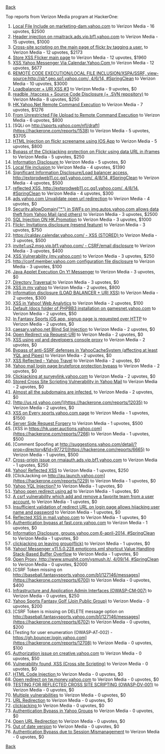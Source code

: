 [Back](../README.md)

Top reports from Verizon Media program at HackerOne:

1. [Local File Include on marketing-dam.yahoo.com](https://hackerone.com/reports/7779) to Verizon Media - 16 upvotes, $2500
2. [Header injection on rmaitrack.ads.vip.bf1.yahoo.com](https://hackerone.com/reports/6322) to Verizon Media - 15 upvotes, $1000
3. [Cross-site scripting on the main page of flickr by tagging a user.](https://hackerone.com/reports/916) to Verizon Media - 12 upvotes, $2173
4. [Store XSS Flicker main page](https://hackerone.com/reports/940) to Verizon Media - 12 upvotes, $1960
5. [XSS Yahoo Messenger Via Calendar.Yahoo.Com ](https://hackerone.com/reports/914) to Verizon Media - 12 upvotes, $677
6. [REMOTE CODE EXECUTION/LOCAL FILE INCLUSION/XSPA/SSRF, view-source:http://sb*.geo.sp1.yahoo.com/, 4/6/14, #SpringClean](https://hackerone.com/reports/6674) to Verizon Media - 10 upvotes, $3000
7. [Loadbalancer + URI XSS #3](https://hackerone.com/reports/9703) to Verizon Media - 9 upvotes, $0
8. [readble .htaccess + Source Code Disclosure  (+ .SVN repository)](https://hackerone.com/reports/7813) to Verizon Media - 8 upvotes, $250
9. [HK.Yahoo.Net Remote Command Execution](https://hackerone.com/reports/2127) to Verizon Media - 7 upvotes, $1276
10. [From Unrestricted File Upload to Remote Command Execution](https://hackerone.com/reports/4836) to Verizon Media - 6 upvotes, $800
11. [SQLi on http://sports.yahoo.com/nfl/draft](https://hackerone.com/reports/1538) to Verizon Media - 5 upvotes, $3705
12. [HTML Injection on flickr screename using IOS App](https://hackerone.com/reports/1483) to Verizon Media - 5 upvotes, $800
13. [Bypass of the Clickjacking protection on Flickr using data URL in iframes](https://hackerone.com/reports/7264) to Verizon Media - 5 upvotes, $250
14. [Information Disclosure ](https://hackerone.com/reports/1091) to Verizon Media - 5 upvotes, $0
15. [Local file inclusion ](https://hackerone.com/reports/1675) to Verizon Media - 4 upvotes, $1390
16. [Significant Information Disclosure/Load balancer access, http://extprodweb11.cc.gq1.yahoo.com/, 4/8/14, #SpringClean](https://hackerone.com/reports/6194) to Verizon Media - 4 upvotes, $500
17. [reflected XSS, http://extprodweb11.cc.gq1.yahoo.com/, 4/8/14, #SpringClean](https://hackerone.com/reports/6195) to Verizon Media - 4 upvotes, $300
18. [ads.yahoo.com Unvalidate open url redirection](https://hackerone.com/reports/7731) to Verizon Media - 4 upvotes, $0
19. [Security.allowDomain("*") in SWFs on img.autos.yahoo.com allows data theft from Yahoo Mail (and others)](https://hackerone.com/reports/1171) to Verizon Media - 3 upvotes, $2500
20. [SQL Injection ON HK.Promotion](https://hackerone.com/reports/3039) to Verizon Media - 3 upvotes, $1000
21. [Flickr: Invitations disclosure (resend feature)](https://hackerone.com/reports/1533) to Verizon Media - 3 upvotes, $750
22. [https://caldav.calendar.yahoo.com/ - XSS (STORED) ](https://hackerone.com/reports/8281) to Verizon Media - 3 upvotes, $500
23. [invite1.us2.msg.vip.bf1.yahoo.com/ - CSRF/email disclosure](https://hackerone.com/reports/7608) to Verizon Media - 3 upvotes, $400
24. [XSS Vulnerability (my.yahoo.com)](https://hackerone.com/reports/4256) to Verizon Media - 3 upvotes, $250
25. [http://conf.member.yahoo.com configuration file disclosure](https://hackerone.com/reports/2598) to Verizon Media - 3 upvotes, $100
26. [Java Applet Execution On Y! Messenger](https://hackerone.com/reports/933) to Verizon Media - 3 upvotes, $0
27. [Directory Traversal ](https://hackerone.com/reports/1092) to Verizon Media - 3 upvotes, $0
28. [XSS in my yahoo](https://hackerone.com/reports/1203) to Verizon Media - 2 upvotes, $800
29. [information disclosure (LOAD BALANCER + URI XSS)](https://hackerone.com/reports/8284) to Verizon Media - 2 upvotes, $300
30. [XSS in Yahoo! Web Analytics](https://hackerone.com/reports/5442) to Verizon Media - 2 upvotes, $100
31. [Default /docs folder of PHPBB3 installation on gamesnet.yahoo.com](https://hackerone.com/reports/17506) to Verizon Media - 2 upvotes, $50
32. [In Fantasy Sports iOS app, signup page is requested over HTTP](https://hackerone.com/reports/2101) to Verizon Media - 2 upvotes, $0
33. [caesary.yahoo.net Blind Sql Injection](https://hackerone.com/reports/21899) to Verizon Media - 2 upvotes, $0
34. [Open Redirect via Request-URI](https://hackerone.com/reports/15298) to Verizon Media - 2 upvotes, $0
35. [XSS using yql and developers console proxy](https://hackerone.com/reports/1011) to Verizon Media - 2 upvotes, $0
36. [Bypass of anti-SSRF defenses in YahooCacheSystem (affecting at least YQL and Pipes)](https://hackerone.com/reports/1066) to Verizon Media - 2 upvotes, $0
37. [XSS Reflected - Yahoo Travel](https://hackerone.com/reports/1553) to Verizon Media - 2 upvotes, $0
38. [Yahoo mail login page bruteforce protection bypass](https://hackerone.com/reports/2596) to Verizon Media - 2 upvotes, $0
39. [Clickjacking at surveylink.yahoo.com](https://hackerone.com/reports/3578) to Verizon Media - 2 upvotes, $0
40. [Stored Cross Site Scripting Vulnerability in Yahoo Mail](https://hackerone.com/reports/4277) to Verizon Media - 2 upvotes, $0
41. [Almost all the subdomains are infected.](https://hackerone.com/reports/4359) to Verizon Media - 2 upvotes, $0
42. [http://us.rd.yahoo.com/](https://hackerone.com/reports/12035) to Verizon Media - 2 upvotes, $0
43. [XSS on Every sports.yahoo.com page](https://hackerone.com/reports/2168) to Verizon Media - 1 upvotes, $1500
44. [Server Side Request Forgery](https://hackerone.com/reports/4461) to Verizon Media - 1 upvotes, $500
45. [XSS in https://hk.user.auctions.yahoo.com](https://hackerone.com/reports/7266) to Verizon Media - 1 upvotes, $500
46. [Comment Spoofing  at  http://suggestions.yahoo.com/detail/?prop=directory&fid=97721](https://hackerone.com/reports/6665) to Verizon Media - 1 upvotes, $500
47. [Cross-origin issue on rmaiauth.ads.vip.bf1.yahoo.com](https://hackerone.com/reports/6268) to Verizon Media - 1 upvotes, $250
48. [Yahoo! Reflected XSS](https://hackerone.com/reports/18279) to Verizon Media - 1 upvotes, $250
49. [ClickJacking on http://au.launch.yahoo.com](https://hackerone.com/reports/1229) to Verizon Media - 1 upvotes, $0
50. [Yahoo YQL Injection? ](https://hackerone.com/reports/1407) to Verizon Media - 1 upvotes, $0
51. [Yahoo open redirect using ad](https://hackerone.com/reports/2322) to Verizon Media - 1 upvotes, $0
52. [A csrf vulnerability which add and remove a favorite team from a user account.](https://hackerone.com/reports/1620) to Verizon Media - 1 upvotes, $0
53. [Insufficient validation of redirect URL on login page allows hijacking user name and password](https://hackerone.com/reports/2126) to Verizon Media - 1 upvotes, $0
54. [Reflected XSS in mail.yahoo.com](https://hackerone.com/reports/2240) to Verizon Media - 1 upvotes, $0
55. [Authentication bypass at fast.corp.yahoo.com](https://hackerone.com/reports/3577) to Verizon Media - 1 upvotes, $0
56. [Information Disclosure, groups.yahoo.com,6-april-2014, #SpringClean](https://hackerone.com/reports/5986) to Verizon Media - 1 upvotes, $0
57. [clickjacking on leaving group(flick)](https://hackerone.com/reports/7745) to Verizon Media - 1 upvotes, $0
58. [Yahoo! Messenger v11.5.0.228 emoticons.xml shortcut Value Handling Stack-Based Buffer Overflow](https://hackerone.com/reports/10767) to Verizon Media - 1 upvotes, $0
59. [Open Proxy, http://www.smushit.com/ysmush.it/, 4/09/14, #SpringClean](https://hackerone.com/reports/6704) to Verizon Media - 0 upvotes, $2000
60. [CSRF Token missing on  http://baseball.fantasysports.yahoo.com/b1/127146/messages](https://hackerone.com/reports/6700) to Verizon Media - 0 upvotes, $400
61. [Infrastructure and Application Admin Interfaces (OWASP‐CM‐007)](https://hackerone.com/reports/11414) to Verizon Media - 0 upvotes, $250
62. [Yahoo Sports Fantasy Golf (Join Public Group)](https://hackerone.com/reports/16414) to Verizon Media - 0 upvotes, $200
63. [CSRF Token is missing on DELETE message option on  http://baseball.fantasysports.yahoo.com/b1/127146/messages](https://hackerone.com/reports/6702) to Verizon Media - 0 upvotes, $200
64. [Testing for user enumeration (OWASP‐AT‐002) - https://gh.bouncer.login.yahoo.com](https://hackerone.com/reports/12708) to Verizon Media - 0 upvotes, $100
65. [Authorization issue on creative.yahoo.com](https://hackerone.com/reports/12685) to Verizon Media - 0 upvotes, $50
66. [Vulnerability found, XSS (Cross site Scripting)](https://hackerone.com/reports/1258) to Verizon Media - 0 upvotes, $0
67. [HTML Code Injection ](https://hackerone.com/reports/1376) to Verizon Media - 0 upvotes, $0
68. [Open redirect on tw.money.yahoo.com](https://hackerone.com/reports/4570) to Verizon Media - 0 upvotes, $0
69. [TESTING FOR REFLECTED CROSS SITE SCRIPTING (OWASP‐DV‐001)](https://hackerone.com/reports/12011) to Verizon Media - 0 upvotes, $0
70. [Multiple vulnerabilities](https://hackerone.com/reports/14248) to Verizon Media - 0 upvotes, $0
71. [URL Redirection](https://hackerone.com/reports/1429) to Verizon Media - 0 upvotes, $0
72. [clickjacking ](https://hackerone.com/reports/1207) to Verizon Media - 0 upvotes, $0
73. [Authentication Bypass in Yahoo Groups](https://hackerone.com/reports/1209) to Verizon Media - 0 upvotes, $0
74. [Open URL Redirection](https://hackerone.com/reports/4521) to Verizon Media - 0 upvotes, $0
75. [Out of date version](https://hackerone.com/reports/5221) to Verizon Media - 0 upvotes, $0
76. [Authentication Bypass due to Session Mismanagement](https://hackerone.com/reports/10912) to Verizon Media - 0 upvotes, $0


[Back](../README.md)